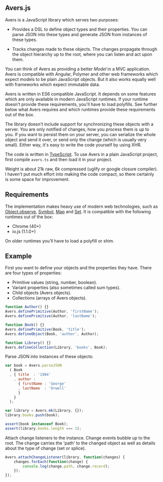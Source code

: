 Avers.js
--------

Avers is a JavaScript library which serves two purposes:

 - Provides a DSL to define object types and their properties. You can parse
   JSON into these types and generate JSON from instances of these types.

 - Tracks changes made to these objects. The changes propagate through the
   object hierarchy up to the root, where you can listen and act upon them.

You can think of Avers as providing a better *Model* in a MVC application.
Avers is compatible with Angular, Polymer and other web frameworks which
expect models to be plain JavaScript objects. But it also works equally well
with frameworks which expect immutable data.

Avers is written in ES6 compatible JavaScript. It depends on some features
which are only available in modern JavaScript runtimes. If your runtime
doesn't provide these requirements, you'll have to load polyfills. See further
below what Avers requires and which runtimes provide these requirements out of
the box.

The library doesn't include support for synchronizing these objects with
a server. You are only notified of changes, how you process them is up to
you. If you want to persist them on your server, you can serialize the whole
object and send it over, or send only the change (which is usually very
small). Either way, it's easy to write the code yourself by using XHR.

The code is written in [TypeScript][typescript]. To use Avers in a plain
JavaScript project, first compile `avers.ts` and then load it in your project.

Weight is about 21k raw, 6k compressed (uglify or google closure compiler).
I haven't put much effort into making the code compact, so there certainly is
some space for improvement.

## Requirements

The implementation makes heavy use of modern web technologies, such as
[Object.observe][object-observe], [Symbol][symbol], [Map][map] and [Set][set].
It is compatible with the following runtimes out of the box:

 - Chrome (40+)
 - io.js (1.1.0+)

On older runtimes you'll have to load a polyfill or shim.


## Example

First you want to define your objects and the properties they have. There are
four types of properties:

 - Primitive values (string, number, boolean).
 - Variant properties (also sometimes called sum types).
 - Child objects (Avers objects).
 - Collections (arrays of Avers objects).


```javascript
function Author() {}
Avers.definePrimitive(Author, 'firstName');
Avers.definePrimitive(Author, 'lastName');

function Book() {}
Avers.definePrimitive(Book, 'title');
Avers.defineObject(Book, 'author', Author);

function Library() {}
Avers.defineCollection(Library, 'books', Book);
```

Parse JSON into instances of these objects:

```javascript
var book = Avers.parseJSON
  ( Book
  , { title  : '1984'
    , author :
      { firstName : 'George'
      , lastName  : 'Orwell'
      }
    }
  );

var library = Avers.mk(Library, {});
library.books.push(book);

assert(book instanceof Book);
assert(library.books.length === 1);
```

Attach change listeners to the instance. Change events bubble up to the root.
The change carries the 'path' to the changed object as well as details about
the type of change (set or splice).

```javascript
Avers.attachChangeListener(library, function(changes) {
    changes.forEach(function(change) {
        console.log(change.path, change.record);
    });
});
```

[typescript]: http://www.typescriptlang.org/
[object-observe]: http://www.html5rocks.com/en/tutorials/es7/observe/
[symbol]: https://developer.mozilla.org/en-US/docs/Web/JavaScript/Reference/Global_Objects/Symbol
[map]: https://developer.mozilla.org/en-US/docs/Web/JavaScript/Reference/Global_Objects/Map
[set]: https://developer.mozilla.org/en-US/docs/Web/JavaScript/Reference/Global_Objects/Set
